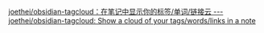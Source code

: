 ```tagcloud

```


[joethei/obsidian-tagcloud：在笔记中显示你的标签/单词/链接云 --- joethei/obsidian-tagcloud: Show a cloud of your tags/words/links in a note](https://github.com/joethei/obsidian-tagcloud)